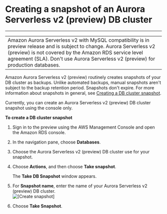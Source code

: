 # Creating a snapshot of an Aurora Serverless v2 \(preview\) DB cluster<a name="aurora-serverless-2.create.snapshot"></a>


****  

|  | 
| --- |
| Amazon Aurora Serverless v2 with MySQL compatibility is in preview release and is subject to change\. Aurora Serverless v2 \(preview\) is not covered by the Amazon RDS service level agreement \(SLA\)\. Don't use Aurora Serverless v2 \(preview\) for production databases\. | 

Amazon Aurora Serverless v2 \(preview\) routinely creates snapshots of your DB cluster as backups\. Unlike automated backups, manual snapshots aren't subject to the backup retention period\. Snapshots don't expire\. For more information about snapshots in general, see [Creating a DB cluster snapshot](USER_CreateSnapshotCluster.md)\. 

Currently, you can create an Aurora Serverless v2 \(preview\) DB cluster snapshot using the console only\.

**To create a DB cluster snapshot**

1. Sign in to the preview using the AWS Management Console and open the Amazon RDS console\.

1. In the navigation pane, choose **Databases**\.

1. Choose the Aurora Serverless v2 \(preview\) DB cluster use for your snapshot\.

1. Choose **Actions**, and then choose **Take snapshot**\.

   The **Take DB Snapshot** window appears\.

1. For **Snapshot name**, enter the name of your Aurora Serverless v2 \(preview\) DB cluster\.   
![\[Create snapshot\]](http://docs.aws.amazon.com/AmazonRDS/latest/AuroraUserGuide/images/DBSnapshotCluster.png)

1. Choose **Take Snapshot**\.